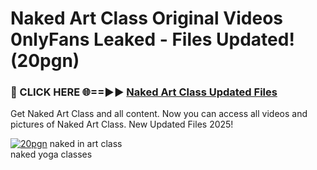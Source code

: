 # Naked Art Class Original Videos 0nlyFans Leaked - Files Updated! (20pgn)

<h3>🔴 CLICK HERE 🌐==►► <a href="https://tinyurl.com/yckcrads" rel="nofollow">Naked Art Class Updated Files</a></h3>

Get Naked Art Class and all content. Now you can access all videos and pictures of Naked Art Class. New Updated Files 2025!

[![20pgn](https://i.imgur.com/hpKpOFt.gif)](https://tinyurl.com/yckcrads)
naked in art class<br>
naked yoga classes
